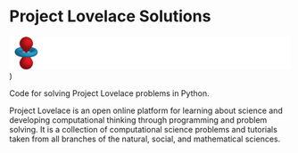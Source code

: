 
# Project Lovelace Solutions

![Logo](./Lovelace_banner.png))

Code for solving Project Lovelace problems in Python.



Project Lovelace is an open online platform for learning about science and developing computational thinking through programming and problem solving. It is a collection of computational science problems and tutorials taken from all branches of the natural, social, and mathematical sciences.
